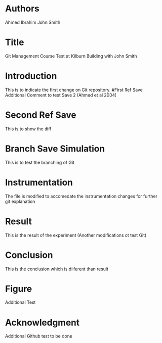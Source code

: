 # Authors
Ahmed Ibrahim
John Smith
# Title
Git Management Course Test at Kilburn Building with John Smith
# Introduction
This is to indicate the first change on Git repository.
#First Ref Save
Additional Comment to test Save 2 (Ahmed et al 2004)
# Second Ref Save
This is to show the diff
# Branch Save Simulation
This is to test the branching of Git 
# Instrumentation
The file is modified to accomedate the instrumentation changes for further git explanation
# Result
This is the result of the experiment (Another modifications ot test Git)

# Conclusion
This is the conclusion which is diiferent than result

# Figure 
Additional Test
# Acknowledgment 
Additional Github test to be done




